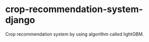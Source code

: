 # crop-recommendation-system-django
Crop recommendation system by using algorithm called lightGBM. 

